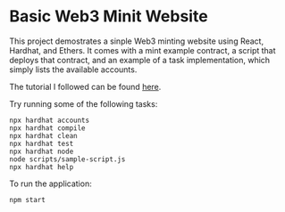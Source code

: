# Basic Web3 Minit Website

This project demostrates a sinple Web3 minting website using React, Hardhat, and Ethers. It comes with a mint example contract, a script that deploys that contract, and an example of a task implementation, which simply lists the available accounts.

The tutorial I followed can be found [here](https://www.youtube.com/watch?v=JBudoefuKBk).

Try running some of the following tasks:

```shell
npx hardhat accounts
npx hardhat compile
npx hardhat clean
npx hardhat test
npx hardhat node
node scripts/sample-script.js
npx hardhat help
```

To run the application:

```shell
npm start
```
